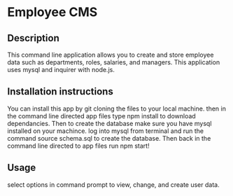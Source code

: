 # Employee CMS

  ## Description 
  This command line application allows you to create and store employee data such as departments, roles, salaries, and managers. This application uses mysql and inquirer with node.js.

  ## Installation instructions
 You can install this app by git cloning the files to your local machine. then in the command line directed app files type npm install to download dependancies. Then to create the database make sure you have mysql installed on your machince. log into mysql from terminal and run the command source schema.sql to create the database. Then back in  the command line directed to app files run npm start!
  
  ## Usage
 select options in command prompt to view, change, and create user data.
